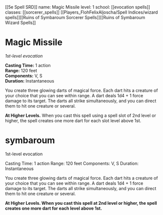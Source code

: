 [[5e Spell SRD]]
name: Magic Missile
level: 1
school: [[evocation spells]]
classes: [[sorcerer_spells]]
         [[Players_FlohFelixAljoscha/Spell Indices/wizard spells]][[Ruins of Symbaroum Sorcerer Spells]][[Ruins of Symbaroum Wizard Spells]]

# Magic Missile 
_1st-level evocation_ 

**Casting Time:** 1 action    
**Range:** 120 feet    
**Components:** V, S    
**Duration:** Instantaneous 

You create three glowing darts of magical force. Each dart hits a creature of your choice that you can see within range. A dart deals 1d4 + 1 force damage to its target. The darts all strike simultaneously, and you can direct them to hit one creature or several. 

**At Higher Levels.** When you cast this spell using a spell slot of 2nd level or higher, the spell creates one more dart for each slot level above 1st.

# symbaroum

1st-level evocation

Casting Time: 1 action 
Range: 120 feet 
Components: V, S 
Duration: Instantaneous

You create three glowing darts of magical force. Each dart hits a creature of your choice that you can see within range. A dart deals 1d4 + 1 force damage to its target. The darts all strike simultaneously, and you can direct them to hit one creature or several.

**At Higher Levels. When you cast this spell at 2nd level or higher, the spell creates one more dart for each level above 1st.**